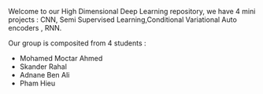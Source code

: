 Welcome to our High Dimensional Deep Learning repository, we have 4 mini projects : CNN, Semi Supervised Learning,Conditional Variational Auto encoders , RNN.

Our group is composited from 4 students : 
 - Mohamed Moctar Ahmed
 - Skander Rahal
 - Adnane Ben Ali
 - Pham Hieu
 
